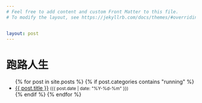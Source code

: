 ```yaml
---
# Feel free to add content and custom Front Matter to this file.
# To modify the layout, see https://jekyllrb.com/docs/themes/#overriding-theme-defaults


layout: post
---
```



<h1>跑路人生</h1>
<ul>
  {% for post in site.posts %}
    {% if post.categories contains "running" %}
      <li>
        <a href="{{ post.url }}">{{ post.title }}</a>
        <small>({{ post.date | date: "%Y-%d-%m" }})</small>
      </li>
    {% endif %}
  {% endfor %}
</ul>